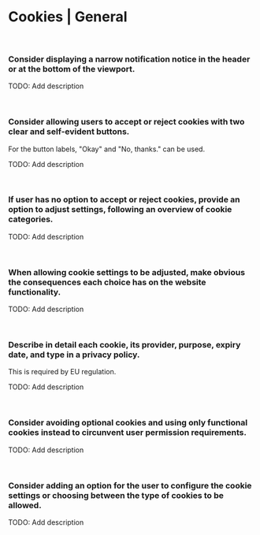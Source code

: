 # Cookies | General
<br>


### Consider displaying a narrow notification notice in the header or at the bottom of the viewport.

TODO: Add description

<br>


### Consider allowing users to accept or reject cookies with two clear and self-evident buttons.

For the button labels, "Okay" and "No, thanks." can be used.

TODO: Add description

<br>


### If user has no option to accept or reject cookies, provide an option to adjust settings, following an overview of cookie categories.

TODO: Add description

<br>


### When allowing cookie settings to be adjusted, make obvious the consequences each choice has on the website functionality.

TODO: Add description

<br>


### Describe in detail each cookie, its provider, purpose, expiry date, and type in a privacy policy.

This is required by EU regulation.

TODO: Add description

<br>


### Consider avoiding optional cookies and using only functional cookies instead to circunvent user permission requirements.

TODO: Add description

<br>


### Consider adding an option for the user to configure the cookie settings or choosing between the type of cookies to be allowed.

TODO: Add description

<br>



